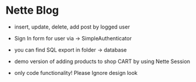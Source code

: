 Nette Blog
=================

- insert, update, delete, add post by logged user
- Sign In form for user via -> SimpleAuthenticator
- you can find SQL export in folder -> database
- demo version of adding products to shop CART by using Nette Session

- only code functionality! Please Ignore design look

